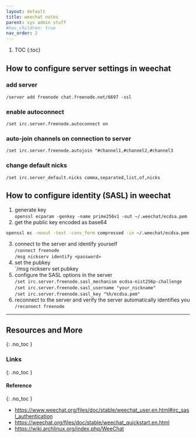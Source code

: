 ```yaml
---
layout: default
title: weechat notes
parent: sys admin stuff
#has_children: true
nav_order: 2
---
```


1. TOC
{:toc}

## How to configure server settings in weechat
### add server
`/server add freenode chat.freenode.net/6697 -ssl`
### enable autoconnect 
`/set irc.server.freenode.autoconnect on`
### auto-join channels on connection to server
`/set irc.server.freenode.autojoin "#channel1,#channel2,#channel3`
### change default nicks
`/set irc.server_default.nicks comma,separated,list,of,nicks`

## How to configure identity (SASL) in weechat
1. generate key  
`openssl ecparam -genkey -name prime256v1 -out ~/.weechat/ecdsa.pem`
2. get the public key encoded as base64  
```bash
openssl ec -noout -text -conv_form compressed -in ~/.weechat/ecdsa.pem | grep '^pub:' -A 3 | tail -n 3 | tr -d ' \n:' | xxd -r -p | base64
```
3. connect to the server and identify yourself  
`/connect freenode`  
`/msg nickserv identify <password>`
4. set the pubkey  
`/msg nickserv set pubkey <pubkey>
5. configure the SASL options in the server  
`/set irc.server.freenode.sasl_mechanism ecdsa-nist256p-challenge`  
`/set irc.server.freenode.sasl_username "your_nickname"`  
`/set irc.server.freenode.sasl_key "%h/ecdsa.pem"`
6. reconnect to the server and verify the server automatically identifies you  
`/reconnect freenode`



---

## Resources and More
{: .no_toc }
### Links
{: .no_toc }
#### Reference
{: .no_toc }
- <https://www.weechat.org/files/doc/stable/weechat_user.en.html#irc_sasl_authentication>
- <https://weechat.org/files/doc/stable/weechat_quickstart.en.html>
- <https://wiki.archlinux.org/index.php/WeeChat>


